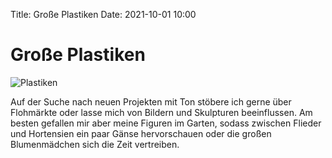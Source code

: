 Title: Große Plastiken
Date: 2021-10-01 10:00

# Große Plastiken

![Plastiken]({static}/images/IMG_5286.jpg)

Auf der Suche nach neuen Projekten mit Ton stöbere ich gerne über Flohmärkte oder lasse mich von Bildern und Skulpturen beeinflussen.
Am besten gefallen mir aber meine Figuren im Garten, sodass zwischen Flieder und Hortensien ein paar Gänse hervorschauen oder die großen Blumenmädchen sich die Zeit vertreiben. 
